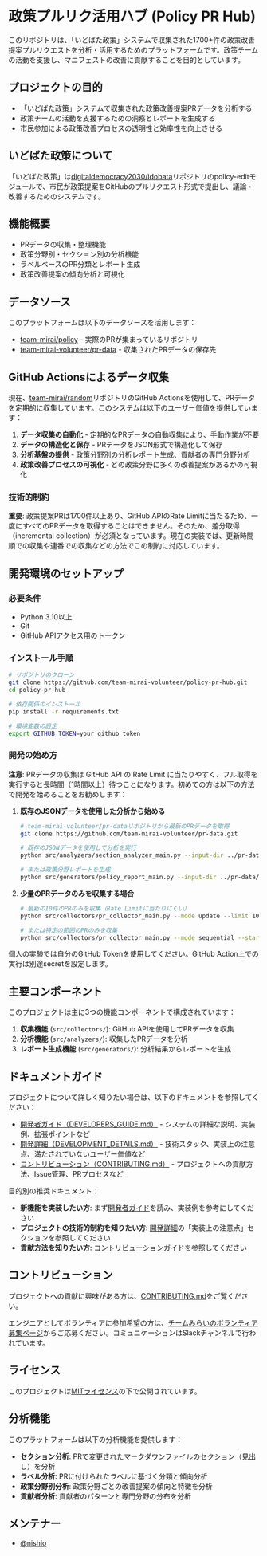 # 政策プルリク活用ハブ (Policy PR Hub)

このリポジトリは、「いどばた政策」システムで収集された1700+件の政策改善提案プルリクエストを分析・活用するためのプラットフォームです。政策チームの活動を支援し、マニフェストの改善に貢献することを目的としています。

## プロジェクトの目的

- 「いどばた政策」システムで収集された政策改善提案PRデータを分析する
- 政策チームの活動を支援するための洞察とレポートを生成する
- 市民参加による政策改善プロセスの透明性と効率性を向上させる

## いどばた政策について

「いどばた政策」は[digitaldemocracy2030/idobata](https://github.com/digitaldemocracy2030/idobata)リポジトリのpolicy-editモジュールで、市民が政策提案をGitHubのプルリクエスト形式で提出し、議論・改善するためのシステムです。

## 機能概要

- PRデータの収集・整理機能
- 政策分野別・セクション別の分析機能
- ラベルベースのPR分類とレポート生成
- 政策改善提案の傾向分析と可視化

## データソース

このプラットフォームは以下のデータソースを活用します：

- [team-mirai/policy](https://github.com/team-mirai/policy) - 実際のPRが集まっているリポジトリ
- [team-mirai-volunteer/pr-data](https://github.com/team-mirai-volunteer/pr-data) - 収集されたPRデータの保存先

## GitHub Actionsによるデータ収集

現在、[team-mirai/random](https://github.com/team-mirai/random)リポジトリのGitHub Actionsを使用して、PRデータを定期的に収集しています。このシステムは以下のユーザー価値を提供しています：

1. **データ収集の自動化** - 定期的なPRデータの自動収集により、手動作業が不要
2. **データの構造化と保存** - PRデータをJSON形式で構造化して保存
3. **分析基盤の提供** - 政策分野別の分析レポート生成、貢献者の専門分野分析
4. **政策改善プロセスの可視化** - どの政策分野に多くの改善提案があるかの可視化

### 技術的制約

**重要**: 政策提案PRは1700件以上あり、GitHub APIのRate Limitに当たるため、一度にすべてのPRデータを取得することはできません。そのため、差分取得（incremental collection）が必須となっています。現在の実装では、更新時間順での収集や連番での収集などの方法でこの制約に対応しています。

## 開発環境のセットアップ

### 必要条件

- Python 3.10以上
- Git
- GitHub APIアクセス用のトークン

### インストール手順

```bash
# リポジトリのクローン
git clone https://github.com/team-mirai-volunteer/policy-pr-hub.git
cd policy-pr-hub

# 依存関係のインストール
pip install -r requirements.txt

# 環境変数の設定
export GITHUB_TOKEN=your_github_token
```

### 開発の始め方

**注意**: PRデータの収集は GitHub API の Rate Limit に当たりやすく、フル取得を実行すると長時間（1時間以上）待つことになります。初めての方は以下の方法で開発を始めることをお勧めします：

1. **既存のJSONデータを使用した分析から始める**
   ```bash
   # team-mirai-volunteer/pr-dataリポジトリから最新のPRデータを取得
   git clone https://github.com/team-mirai-volunteer/pr-data.git
   
   # 既存のJSONデータを使用して分析を実行
   python src/analyzers/section_analyzer_main.py --input-dir ../pr-data/prs --output-dir ./output
   
   # または政策分野レポートを生成
   python src/generators/policy_report_main.py --input-dir ../pr-data/prs --output-dir ./output
   ```

2. **少量のPRデータのみを収集する場合**
   ```bash
   # 最新の10件のPRのみを収集（Rate Limitに当たりにくい）
   python src/collectors/pr_collector_main.py --mode update --limit 10
   
   # または特定の範囲のPRのみを収集
   python src/collectors/pr_collector_main.py --mode sequential --start-number 1 --end-number 10
   ```

個人の実験では自分のGitHub Tokenを使用してください。GitHub Action上での実行は別途secretを設定します。

## 主要コンポーネント

このプロジェクトは主に3つの機能コンポーネントで構成されています：

1. **収集機能** (`src/collectors/`): GitHub APIを使用してPRデータを収集
2. **分析機能** (`src/analyzers/`): 収集したPRデータを分析
3. **レポート生成機能** (`src/generators/`): 分析結果からレポートを生成

## ドキュメントガイド

プロジェクトについて詳しく知りたい場合は、以下のドキュメントを参照してください：

- [開発者ガイド（DEVELOPERS_GUIDE.md）](./DEVELOPERS_GUIDE.md) - システムの詳細な説明、実装例、拡張ポイントなど
- [開発詳細（DEVELOPMENT_DETAILS.md）](./DEVELOPMENT_DETAILS.md) - 技術スタック、実装上の注意点、満たされていないユーザー価値など
- [コントリビューション（CONTRIBUTING.md）](./CONTRIBUTING.md) - プロジェクトへの貢献方法、Issue管理、PRプロセスなど

目的別の推奨ドキュメント：
- **新機能を実装したい方**: まず[開発者ガイド](./DEVELOPERS_GUIDE.md)を読み、実装例を参考にしてください
- **プロジェクトの技術的制約を知りたい方**: [開発詳細](./DEVELOPMENT_DETAILS.md)の「実装上の注意点」セクションを参照してください
- **貢献方法を知りたい方**: [コントリビューション](./CONTRIBUTING.md)ガイドを参照してください

## コントリビューション

プロジェクトへの貢献に興味がある方は、[CONTRIBUTING.md](./CONTRIBUTING.md)をご覧ください。

エンジニアとしてボランティアに参加希望の方は、[チームみらいのボランティア募集ページ](https://team-mir.ai/#volunteer)からご応募ください。コミュニケーションはSlackチャンネルで行われています。

## ライセンス

このプロジェクトは[MITライセンス](./LICENSE)の下で公開されています。

## 分析機能

このプラットフォームは以下の分析機能を提供します：

- **セクション分析**: PRで変更されたマークダウンファイルのセクション（見出し）を分析
- **ラベル分析**: PRに付けられたラベルに基づく分類と傾向分析
- **政策分野別分析**: 政策分野ごとの改善提案の傾向と特徴を分析
- **貢献者分析**: 貢献者のパターンと専門分野の分布を分析

## メンテナー

- [@nishio](https://github.com/nishio)

